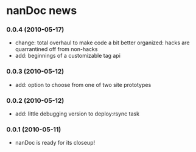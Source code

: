 # nanDoc news

### 0.0.4 (2010-05-17)
* change: total overhaul to make code a bit better organized: hacks are quarrantined off from non-hacks
* add: beginnings of a customizable tag api

### 0.0.3 (2010-05-12)
* add: option to choose from one of two site prototypes

### 0.0.2 (2010-05-12)
* add: little debugging version to deploy:rsync task

### 0.0.1 (2010-05-11)
* nanDoc is ready for its closeup!
